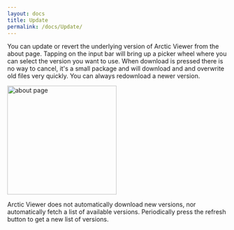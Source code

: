 ```yaml
---
layout: docs
title: Update
permalink: /docs/Update/
---
```


You can update or revert the underlying version of Arctic Viewer
from the about page. Tapping on the input bar will bring up a
picker wheel where you can select the version you want to use.
When download is pressed there is no way to cancel, it's
a small package and will download and and overwrite old files very
quickly. You can always redownload a newer version.

<img src="{{site.baseurl}}/docs/about-md.png" width="250px" alt="about page">

Arctic Viewer does not automatically download new versions, nor
automatically fetch a list of available versions. Periodically press
the refresh button to get a new list of versions.